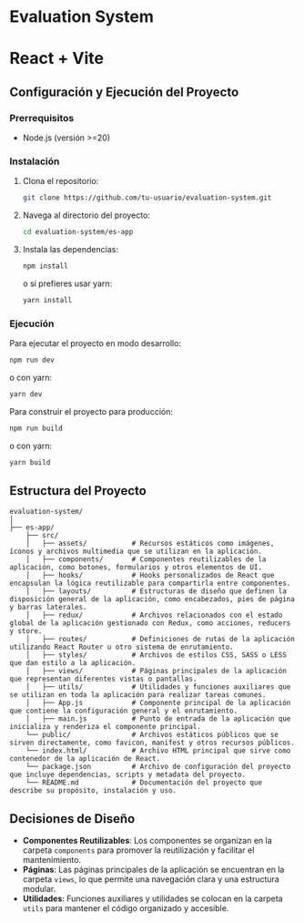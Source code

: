 # Evaluation System

# React + Vite

## Configuración y Ejecución del Proyecto

### Prerrequisitos

- Node.js (versión >=20)

### Instalación

1. Clona el repositorio:
   ```bash
   git clone https://github.com/tu-usuario/evaluation-system.git
   ```
2. Navega al directorio del proyecto:
   ```bash
   cd evaluation-system/es-app
   ```
3. Instala las dependencias:
   ```bash
   npm install
   ```
   o si prefieres usar yarn:
   ```bash
   yarn install
   ```

### Ejecución

Para ejecutar el proyecto en modo desarrollo:

```bash
npm run dev
```

o con yarn:

```bash
yarn dev
```

Para construir el proyecto para producción:

```bash
npm run build
```

o con yarn:

```bash
yarn build
```

## Estructura del Proyecto

```
evaluation-system/
│
├── es-app/
    ├── src/
    │   ├── assets/           # Recursos estáticos como imágenes, íconos y archivos multimedia que se utilizan en la aplicación.
    │   ├── components/       # Componentes reutilizables de la aplicación, como botones, formularios y otros elementos de UI.
    │   ├── hooks/            # Hooks personalizados de React que encapsulan la lógica reutilizable para compartirla entre componentes.
    │   ├── layouts/          # Estructuras de diseño que definen la disposición general de la aplicación, como encabezados, pies de página y barras laterales.
    │   ├── redux/            # Archivos relacionados con el estado global de la aplicación gestionado con Redux, como acciones, reducers y store.
    │   ├── routes/           # Definiciones de rutas de la aplicación utilizando React Router u otro sistema de enrutamiento.
    │   ├── styles/           # Archivos de estilos CSS, SASS o LESS que dan estilo a la aplicación.
    │   ├── views/            # Páginas principales de la aplicación que representan diferentes vistas o pantallas.
    │   ├── utils/            # Utilidades y funciones auxiliares que se utilizan en toda la aplicación para realizar tareas comunes.
    │   ├── App.js            # Componente principal de la aplicación que contiene la configuración general y el enrutamiento.
    │   ├── main.js           # Punto de entrada de la aplicación que inicializa y renderiza el componente principal.
    └── public/               # Archivos estáticos públicos que se sirven directamente, como favicon, manifest y otros recursos públicos.
    └── index.html/           # Archivo HTML principal que sirve como contenedor de la aplicación de React.
    └── package.json          # Archivo de configuración del proyecto que incluye dependencias, scripts y metadata del proyecto.
    └── README.md             # Documentación del proyecto que describe su propósito, instalación y uso.
```

## Decisiones de Diseño

- **Componentes Reutilizables**: Los componentes se organizan en la carpeta `components` para promover la reutilización y facilitar el mantenimiento.
- **Páginas**: Las páginas principales de la aplicación se encuentran en la carpeta `views`, lo que permite una navegación clara y una estructura modular.
- **Utilidades**: Funciones auxiliares y utilidades se colocan en la carpeta `utils` para mantener el código organizado y accesible.
